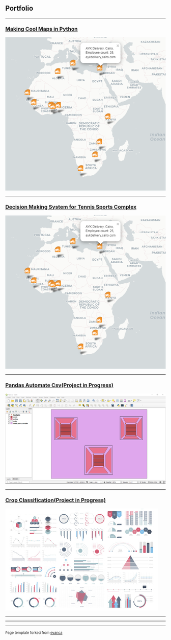 ## Portfolio

---

### [Making Cool Maps in Python](/coolmaps)
<img src="images/snapshot for portfo cool maps.png?raw=true"/>

---
### [Decision Making System for Tennis Sports Complex](/coolmaps)
<img src="images/snapshot for portfo cool maps.png?raw=true"/>

---
### [Pandas Automate Csv(Project in Progress)](/pdf/tennissportscomplex.md)
<img src="images/QGIS screenshot showing the 5 layers.png?raw=true"/>

---
### [Crop Classification(Project in Progress)](http://example.com/)
<img src="images/dummy_thumbnail.jpg?raw=true"/>

---

<!--[Project 3 Title](http://example.com/) -->
<!--[Project 4 Title](http://example.com/) -->
<!--[Project 5 Title](http://example.com/) -->

---




---
<p style="font-size:11px">Page template forked from <a href="https://github.com/evanca/quick-portfolio">evanca</a></p>
<!-- Remove above link if you don't want to attibute -->
